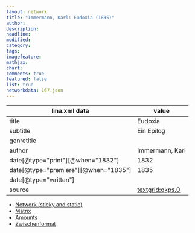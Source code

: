 ```yaml
---
layout: network
title: "Immermann, Karl: Eudoxia (1835)"
author:
description:
headline:
modified:
category:
tags:
imagefeature: 
mathjax: 
chart: 
comments: true
featured: false
list: true
networkdata: 167.json
---
```

lina.xml data  | value
------------- | -------------
title|Eudoxia
subtitle|Ein Epilog
genretitle|
author|Immermann, Karl
date[@type="print"][@when="1832"]|1832
date[@type="premiere"][@when="1835"]|1835
date[@type="written"]|
source|[textgrid:qkps.0](https://textgridlab.org/1.0/tgcrud-public/rest/textgrid:qkps.0/data)



* [Network (sticky and static)](/network167)
* [Matrix](/matrix167)
* [Amounts](/amounts167)
* [Zwischenformat](/lina167 )
